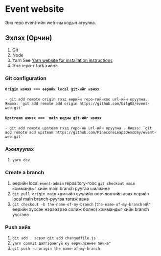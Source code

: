 # Event website

Энэ repo event-ийн web-ны кодын агуулна.

## Эхлэх (Орчин)
1. Git
2. Node
3. Yarn See [Yarn website for installation instructions](https://yarnpkg.com/lang/en/docs/install/) 
4. Энэ repo-г fork хийнэ.

### Git configuration
  #### `Origin нэмэх === өөрийн local git-ийг нэмэх`

    - git add remote origin гээд өөрийн repo-гийнхоо url-ийн оруулна. Жишээ: `git add remote add origin https://github.com/bilg08/event-web.git`
  #### `Upstream нэмэх ===  main кодны git-ийг нэмэх`
    - git add remote upsteam гээд repo-ны url-ийн оруулна . Жишээ: `git add remote add upsteam https://github.com/PineconeLeap3DemoDay/event-web.git`

### Ажилуулах
1. `yarn dev`

### Create a branch

1.  өөрийн local `event-admin` repository-гоос `git checkout main` коммандыг хийн main branch руугаа шилжинэ
2. `git pull origin main` хамгийн сүүлийн өөрчлөлтийн авах өөрийн local main branch-руугаа татаж авна
3. `git checkout -b the-name-of-my-branch` (`the-name-of-my-branch` 
    ийг өөрийн хүссэн нэрэээрээ солиж болно) коммандыг хийн branch үүсгэнэ

### Push хийх
1. `git add . эсвэл git add changedfile.js`
2. `yarn commit дэлгэрэнгүй юу өөрчилсөнөө бичнэ"`
3. `git push -u origin the name-of-my-branch`

